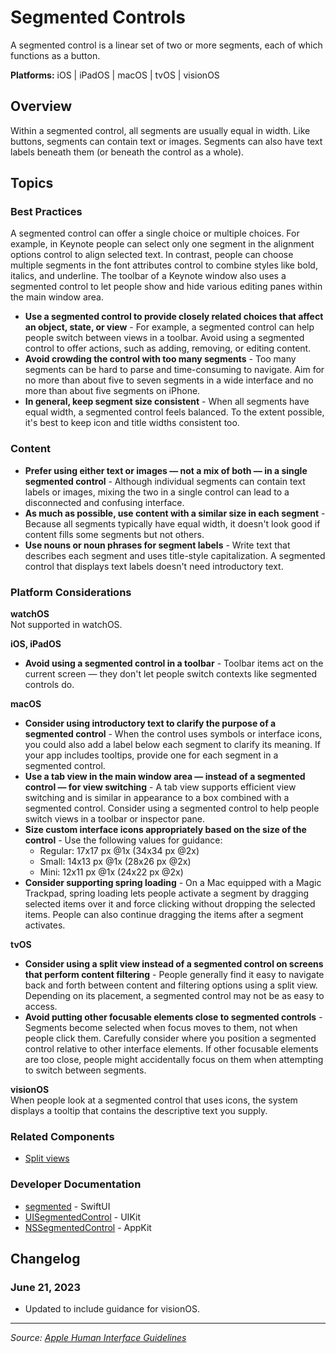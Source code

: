 # Segmented Controls

A segmented control is a linear set of two or more segments, each of which functions as a button.

**Platforms:** iOS | iPadOS | macOS | tvOS | visionOS

## Overview

Within a segmented control, all segments are usually equal in width. Like buttons, segments can contain text or images. Segments can also have text labels beneath them (or beneath the control as a whole).

## Topics

### Best Practices

A segmented control can offer a single choice or multiple choices. For example, in Keynote people can select only one segment in the alignment options control to align selected text. In contrast, people can choose multiple segments in the font attributes control to combine styles like bold, italics, and underline. The toolbar of a Keynote window also uses a segmented control to let people show and hide various editing panes within the main window area.

- **Use a segmented control to provide closely related choices that affect an object, state, or view** - For example, a segmented control can help people switch between views in a toolbar. Avoid using a segmented control to offer actions, such as adding, removing, or editing content.
- **Avoid crowding the control with too many segments** - Too many segments can be hard to parse and time-consuming to navigate. Aim for no more than about five to seven segments in a wide interface and no more than about five segments on iPhone.
- **In general, keep segment size consistent** - When all segments have equal width, a segmented control feels balanced. To the extent possible, it's best to keep icon and title widths consistent too.

### Content

- **Prefer using either text or images — not a mix of both — in a single segmented control** - Although individual segments can contain text labels or images, mixing the two in a single control can lead to a disconnected and confusing interface.
- **As much as possible, use content with a similar size in each segment** - Because all segments typically have equal width, it doesn't look good if content fills some segments but not others.
- **Use nouns or noun phrases for segment labels** - Write text that describes each segment and uses title-style capitalization. A segmented control that displays text labels doesn't need introductory text.

### Platform Considerations

**watchOS**  
Not supported in watchOS.

**iOS, iPadOS**  
- **Avoid using a segmented control in a toolbar** - Toolbar items act on the current screen — they don't let people switch contexts like segmented controls do.

**macOS**  
- **Consider using introductory text to clarify the purpose of a segmented control** - When the control uses symbols or interface icons, you could also add a label below each segment to clarify its meaning. If your app includes tooltips, provide one for each segment in a segmented control.
- **Use a tab view in the main window area — instead of a segmented control — for view switching** - A tab view supports efficient view switching and is similar in appearance to a box combined with a segmented control. Consider using a segmented control to help people switch views in a toolbar or inspector pane.
- **Size custom interface icons appropriately based on the size of the control** - Use the following values for guidance:
  - Regular: 17x17 px @1x (34x34 px @2x)
  - Small: 14x13 px @1x (28x26 px @2x)
  - Mini: 12x11 px @1x (24x22 px @2x)
- **Consider supporting spring loading** - On a Mac equipped with a Magic Trackpad, spring loading lets people activate a segment by dragging selected items over it and force clicking without dropping the selected items. People can also continue dragging the items after a segment activates.

**tvOS**  
- **Consider using a split view instead of a segmented control on screens that perform content filtering** - People generally find it easy to navigate back and forth between content and filtering options using a split view. Depending on its placement, a segmented control may not be as easy to access.
- **Avoid putting other focusable elements close to segmented controls** - Segments become selected when focus moves to them, not when people click them. Carefully consider where you position a segmented control relative to other interface elements. If other focusable elements are too close, people might accidentally focus on them when attempting to switch between segments.

**visionOS**  
When people look at a segmented control that uses icons, the system displays a tooltip that contains the descriptive text you supply.

### Related Components

- [Split views](https://developer.apple.com/design/human-interface-guidelines/split-views)

### Developer Documentation

- [segmented](https://developer.apple.com/documentation/swiftui/pickerStyle/segmented) - SwiftUI
- [UISegmentedControl](https://developer.apple.com/documentation/uikit/uisegmentedcontrol) - UIKit
- [NSSegmentedControl](https://developer.apple.com/documentation/appkit/nssegmentedcontrol) - AppKit

## Changelog

### June 21, 2023
- Updated to include guidance for visionOS.

---

*Source: [Apple Human Interface Guidelines](https://developer.apple.com/design/human-interface-guidelines/segmented-controls)*